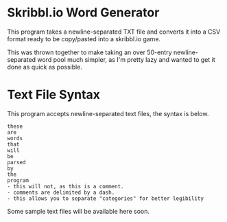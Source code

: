 # Skribbl.io Word Generator
This program takes a newline-separated TXT file and converts it into a CSV format ready to be copy/pasted into a skribbl.io game.

This was thrown together to make taking an over 50-entry newline-separated word pool much simpler, as I'm pretty lazy and wanted to get it done as quick as possible.

# Text File Syntax
This program accepts newline-separated text files, the syntax is below.
```
these
are
words
that
will
be
parsed
by
the
program
- this will not, as this is a comment.
- comments are delimited by a dash.
- this allows you to separate "categories" for better legibility
```
Some sample text files will be available here soon.